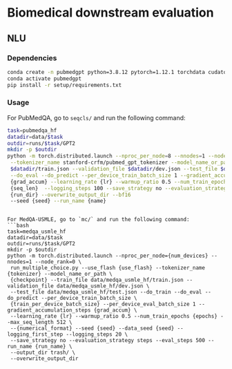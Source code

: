 # Biomedical downstream evaluation

## NLU
### Dependencies
```bash
conda create -n pubmedgpt python=3.8.12 pytorch=1.12.1 torchdata cudatoolkit=11.3 -c pytorch
conda activate pubmedgpt
pip install -r setup/requirements.txt
```

### Usage
For PubMedQA, go to `seqcls/` and run the following command:
```bash
task=pubmedqa_hf
datadir=data/$task
outdir=runs/$task/GPT2
mkdir -p $outdir
python -m torch.distributed.launch --nproc_per_node=8 --nnodes=1 --node_rank=0 run_seqcls_gpt.py \
 --tokenizer_name stanford-crfm/pubmed_gpt_tokenizer --model_name_or_path {checkpoint} --train_file \
 $datadir/train.json --validation_file $datadir/dev.json --test_file $datadir/test.json --do_train \
 --do_eval --do_predict --per_device_train_batch_size 1 --gradient_accumulation_steps \
 {grad_accum} --learning_rate {lr} --warmup_ratio 0.5 --num_train_epochs {num_epochs}  --max_seq_length \
 {seq_len}  --logging_steps 100 --save_strategy no --evaluation_strategy no --output_dir \
 {run_dir} --overwrite_output_dir --bf16
 --seed {seed} --run_name {name}
```

```

For MedQA-USMLE, go to `mc/` and run the following command:
```bash
task=medqa_usmle_hf
datadir=data/$task
outdir=runs/$task/GPT2
mkdir -p $outdir
python -m torch.distributed.launch --nproc_per_node={num_devices} --nnodes=1 --node_rank=0 \
 run_multiple_choice.py --use_flash {use_flash} --tokenizer_name {tokenizer} --model_name_or_path \
 {checkpoint} --train_file data/medqa_usmle_hf/train.json --validation_file data/medqa_usmle_hf/dev.json \
 --test_file data/medqa_usmle_hf/test.json --do_train --do_eval --do_predict --per_device_train_batch_size \
 {train_per_device_batch_size} --per_device_eval_batch_size 1 --gradient_accumulation_steps {grad_accum} \
 --learning_rate {lr} --warmup_ratio 0.5 --num_train_epochs {epochs} --max_seq_length 512 \
 --{numerical_format} --seed {seed} --data_seed {seed} --logging_first_step --logging_steps 20 \
 --save_strategy no --evaluation_strategy steps --eval_steps 500 --run_name {run_name} \
 --output_dir trash/ \
 --overwrite_output_dir 
```
